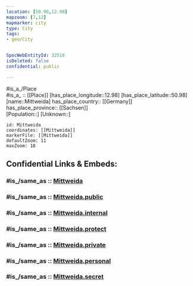 ```yaml
---
location: [50.98,12.98] 
mapzoom: [7,12] 
mapmarker: city 
type: City
tags:
- geo/City


SpocWebEntityId: 32518
isDeleted: false
confidential: public

---
```

#is_a_/Place  
#is_a_ :: [[Place]] 
[has_place_longitude::12.98] 
[has_place_latitude::50.98] 
[name::Mittweida] 
has_place_country:: [[Germany]]  
has_place_province:: [[Sachsen]]  
[Population::] 
[Unknown::] 


```leaflet
id: Mittweida
coordinates: [[Mittweida]] 
markerFile: [[Mittweida]] 
defaultZoom: 11 
maxZoom: 18
```


## Confidential Links & Embeds: 

### #is_/same_as :: [Mittweida](/_Standards/Earth/Continent/Europe/Europe~Central/Germany/Germany~East/Sachsen/counties~Sachsen/Mittelsachsen/cities~Mittelsachsen/Mittweida.md) 

### #is_/same_as :: [Mittweida.public](/_public/Earth/Continent/Europe/Europe~Central/Germany/Germany~East/Sachsen/counties~Sachsen/Mittelsachsen/cities~Mittelsachsen/Mittweida.public.md) 

### #is_/same_as :: [Mittweida.internal](/_internal/Earth/Continent/Europe/Europe~Central/Germany/Germany~East/Sachsen/counties~Sachsen/Mittelsachsen/cities~Mittelsachsen/Mittweida.internal.md) 

### #is_/same_as :: [Mittweida.protect](/_protect/Earth/Continent/Europe/Europe~Central/Germany/Germany~East/Sachsen/counties~Sachsen/Mittelsachsen/cities~Mittelsachsen/Mittweida.protect.md) 

### #is_/same_as :: [Mittweida.private](/_private/Earth/Continent/Europe/Europe~Central/Germany/Germany~East/Sachsen/counties~Sachsen/Mittelsachsen/cities~Mittelsachsen/Mittweida.private.md) 

### #is_/same_as :: [Mittweida.personal](/_personal/Earth/Continent/Europe/Europe~Central/Germany/Germany~East/Sachsen/counties~Sachsen/Mittelsachsen/cities~Mittelsachsen/Mittweida.personal.md) 

### #is_/same_as :: [Mittweida.secret](/_secret/Earth/Continent/Europe/Europe~Central/Germany/Germany~East/Sachsen/counties~Sachsen/Mittelsachsen/cities~Mittelsachsen/Mittweida.secret.md)

